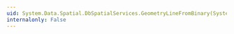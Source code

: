 ```yaml
---
uid: System.Data.Spatial.DbSpatialServices.GeometryLineFromBinary(System.Byte[],System.Int32)
internalonly: False
---
```

